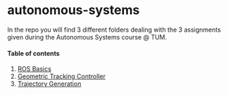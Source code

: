 # autonomous-systems

In the repo you will find 3 different folders dealing with the 3 assignments given during the Autonomous Systems course @ TUM.


#### Table of contents
1. [ROS Basics](https://github.com/lucadallesasse/autonomous-systems/tree/main/autsys-2022-ros-basics-lucadallesasse)
2. [Geometric Tracking Controller](https://github.com/lucadallesasse/autonomous-systems/blob/main/autsys-2022-geometric-controller-lucadallesasse/README.md)
3. [Trajectory Generation](https://github.com/lucadallesasse/autonomous-systems/blob/main/autsys-2022-trajectory-generation-lucadallesasse/README.md)

